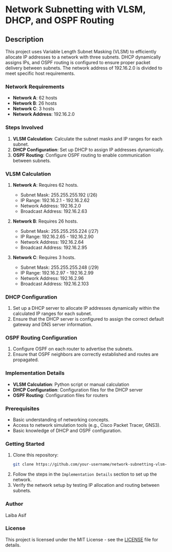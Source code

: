 # Network Subnetting with VLSM, DHCP, and OSPF Routing

## Description
This project uses Variable Length Subnet Masking (VLSM) to efficiently allocate IP addresses to a network with three subnets. DHCP dynamically assigns IPs, and OSPF routing is configured to ensure proper packet delivery between subnets. The network address of 192.16.2.0 is divided to meet specific host requirements.

### Network Requirements
- **Network A**: 62 hosts
- **Network B**: 26 hosts
- **Network C**: 3 hosts
- **Network Address**: 192.16.2.0

### Steps Involved
1. **VLSM Calculation**: Calculate the subnet masks and IP ranges for each subnet.
2. **DHCP Configuration**: Set up DHCP to assign IP addresses dynamically.
3. **OSPF Routing**: Configure OSPF routing to enable communication between subnets.

### VLSM Calculation
1. **Network A**: Requires 62 hosts.
    - Subnet Mask: 255.255.255.192 (/26)
    - IP Range: 192.16.2.1 - 192.16.2.62
    - Network Address: 192.16.2.0
    - Broadcast Address: 192.16.2.63

2. **Network B**: Requires 26 hosts.
    - Subnet Mask: 255.255.255.224 (/27)
    - IP Range: 192.16.2.65 - 192.16.2.90
    - Network Address: 192.16.2.64
    - Broadcast Address: 192.16.2.95

3. **Network C**: Requires 3 hosts.
    - Subnet Mask: 255.255.255.248 (/29)
    - IP Range: 192.16.2.97 - 192.16.2.99
    - Network Address: 192.16.2.96
    - Broadcast Address: 192.16.2.103

### DHCP Configuration
1. Set up a DHCP server to allocate IP addresses dynamically within the calculated IP ranges for each subnet.
2. Ensure that the DHCP server is configured to assign the correct default gateway and DNS server information.

### OSPF Routing Configuration
1. Configure OSPF on each router to advertise the subnets.
2. Ensure that OSPF neighbors are correctly established and routes are propagated.

### Implementation Details
- **VLSM Calculation**: Python script or manual calculation
- **DHCP Configuration**: Configuration files for the DHCP server
- **OSPF Routing**: Configuration files for routers

### Prerequisites
- Basic understanding of networking concepts.
- Access to network simulation tools (e.g., Cisco Packet Tracer, GNS3).
- Basic knowledge of DHCP and OSPF configuration.

### Getting Started
1. Clone this repository:
    ```bash
   git clone https://github.com/your-username/network-subnetting-vlsm-dhcp-ospf.git](https://github.com/thelaibaasif/Network-Subnetting-with-VLSM-DHCP-and-OSPF-Routing/tree/main)
    ```
2. Follow the steps in the `Implementation Details` section to set up the network.
3. Verify the network setup by testing IP allocation and routing between subnets.

### Author
Laiba Asif 

### License
This project is licensed under the MIT License - see the [LICENSE](LICENSE) file for details.


